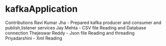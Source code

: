 # kafkaApplication
Contributions
Ravi Kumar Jha - Prepared kafka producer and consumer and publish,listener services 
Jay Mehta - CSV file Reading and Database connection
Thejeswar Reddy - Json file Reading and threading
Priyadarshini - Xml Reading
